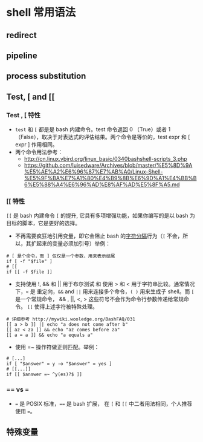 # shell 常用语法

## redirect

## pipeline

## process substitution

## Test, [ and [[

### Test , [ 特性

- `test` 和 `[` 都是是 bash 内建命令。test 命令返回 0 （True）或者 1（False），取决于对表达式的评估结果。两个命令是等价的，test expr 和 [ expr ] 作用相同。
- 两个命令用法参考：
    - http://cn.linux.vbird.org/linux_basic/0340bashshell-scripts_3.php
    - https://github.com/luisedware/Archives/blob/master/%E5%8D%9A%E5%AE%A2%E6%96%87%E7%AB%A0/Linux-Shell-%E5%9F%BA%E7%A1%80%E4%B9%8B%E6%9D%A1%E4%BB%B6%E5%88%A4%E6%96%AD%E8%AF%AD%E5%8F%A5.md

### [[ 特性

`[[` 是 bash 内建命令 `[` 的提升, 它具有多项增强功能，如果你编写的是以 bash 为目标的脚本，它是更好的选择。

- 不再需要疯狂地引用变量，即它会阻止 bash 的[字符分隔](http://mywiki.wooledge.org/WordSplitting)行为（`[` 不会，所以，其扩起来的变量必须加引号）举例：

```shell
# [ 是个命令，而 ] 仅仅是一个参数，用来表示结尾
if [ -f "$file" ]
# [[
if [[ -f $file ]]  
```

- 支持使用 !, && 和 || 用于布尔测试 和 使用 > 和 < 用于字符串比较。通常情况下，`<` 是 重定向，`&&` and `||` 用来连接多个命令，`( )` 用来生成子 shell。而 `[` 是一个常规命令， && , ||, <, > 这些符号不会作为命令行参数传递给常规命令。 `[[` 使得上述字符被特殊处理。

```shell
# 详细参考 http://mywiki.wooledge.org/BashFAQ/031
[[ a > b ]] || echo "a does not come after b"
[[ az < za ]] && echo "az comes before za"
[[ a = a ]] && echo "a equals a"
```

- 使用 =~ 操作符做正则匹配。举例：

```shell
# [...]
if [ "$answer" = y -o "$answer" = yes ]
# [[...]]
if [[ $answer =~ ^y(es)?$ ]]
```

### == vs =

- `=` 是 POSIX 标准，`==` 是 bash 扩展， 在 `[` 和 `[[` 中二者用法相同，个人推荐使用 `=`。

## 特殊变量
